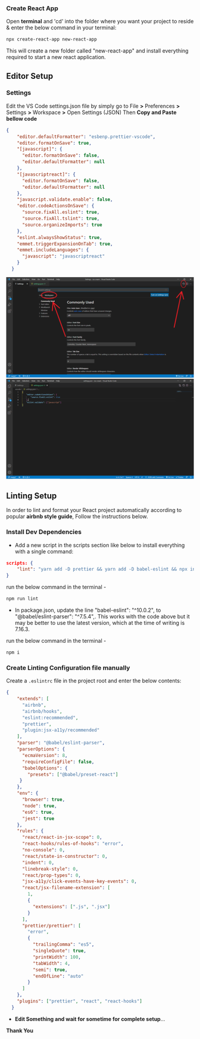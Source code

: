 ### Create React App

Open **terminal** and 'cd' into the folder where you want your project to reside & enter the below command in your terminal:

```bash
npx create-react-app new-react-app
```

This will create a new folder called "new-react-app" and install everything required to start a new react application.

## Editor Setup

### Settings

Edit the VS Code settings.json file by simply go to File **>** Preferences **>** Settings **>** Workspace **>** Open Settings (JSON)
Then **Copy and Paste bellow code**

```json
{
    "editor.defaultFormatter": "esbenp.prettier-vscode",
    "editor.formatOnSave": true,
    "[javascript]": {
      "editor.formatOnSave": false,
      "editor.defaultFormatter": null
    },
    "[javascriptreact]": {
      "editor.formatOnSave": false,
      "editor.defaultFormatter": null
    },
    "javascript.validate.enable": false,
    "editor.codeActionsOnSave": {
      "source.fixAll.eslint": true,
      "source.fixAll.tslint": true,
      "source.organizeImports": true
    },
    "eslint.alwaysShowStatus": true,
    "emmet.triggerExpansionOnTab": true,
    "emmet.includeLanguages": {
      "javascript": "javascriptreact"
    }
  }
```

<img src="Readme_file/settings.PNG" alt="Line Feed" width="700">

<img src="Readme_file/Settings_JSON_file.PNG" alt="Line Feed" width="700">

## Linting Setup

In order to lint and format your React project automatically according to popular **airbnb style guide**, Follow the instructions below.

### Install Dev Dependencies

- Add a new script in the scripts section like below to install everything with a single command:

```json
scripts: {
    "lint": "yarn add -D prettier && yarn add -D babel-eslint && npx install-peerdeps --dev eslint-config-airbnb && yarn add -D eslint-config-prettier eslint-plugin-prettier"
}
```

run the below command in the terminal -

```sh
npm run lint
```
- In package.json, update the line "babel-eslint": "^10.0.2", to "@babel/eslint-parser": "^7.5.4",. This works with the code above but it may be better to use the latest version, which at the time of writing is 7.16.3.


run the below command in the terminal -
```sh
npm i
```

### Create Linting Configuration file manually

Create a `.eslintrc` file in the project root and enter the below contents:

```json
{
    "extends": [
      "airbnb",
      "airbnb/hooks",
      "eslint:recommended",
      "prettier",
      "plugin:jsx-a11y/recommended"
    ],
    "parser": "@babel/eslint-parser",
    "parserOptions": {
      "ecmaVersion": 8,
      "requireConfigFile": false,
      "babelOptions": {
        "presets": ["@babel/preset-react"]
     }
    },
    "env": {
      "browser": true,
      "node": true,
      "es6": true,
      "jest": true
    },
    "rules": {
      "react/react-in-jsx-scope": 0,
      "react-hooks/rules-of-hooks": "error",
      "no-console": 0,
      "react/state-in-constructor": 0,
      "indent": 0,
      "linebreak-style": 0,
      "react/prop-types": 0,
      "jsx-a11y/click-events-have-key-events": 0,
      "react/jsx-filename-extension": [
        1,
        {
          "extensions": [".js", ".jsx"]
        }
      ],
      "prettier/prettier": [
        "error",
        {
          "trailingComma": "es5",
          "singleQuote": true,
          "printWidth": 100,
          "tabWidth": 4,
          "semi": true,
          "endOfLine": "auto"
        }
      ]
    },
    "plugins": ["prettier", "react", "react-hooks"]
  }
```

- **Edit Something and wait for sometime for complete setup**...

**Thank You**

